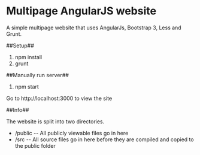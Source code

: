 Multipage AngularJS website
===============

A simple multipage website that uses AngularJs, Bootstrap 3, Less and Grunt.

##Setup##

1. npm install
2. grunt

##Manually run server##

1. npm start

Go to http://localhost:3000 to view the site

##Info##

The website is split into two directories.
* /public -- All publicly viewable files go in here
* /src -- All source files go in here before they are compiled and copied to the public folder

